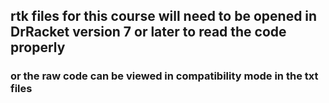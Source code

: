 ## rtk files for this course will need to be opened in DrRacket version 7 or later to read the code properly

### or the raw code can be viewed in compatibility mode in the txt files